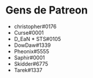 <!-- TITLE: [FR] Soutiens du wiki Discord non officiel -->
<!-- SUBTITLE: Cette page est complètement et entièrement dédiée aux adorables personnes qui nous aident à payer notre hébergement web ! Honnêtement, sans votre aide, ce projet serait un monstre absolu qu’il faudrait affronter seul, alors : merci ! -->

# Gens de Patreon

* christopher#0176
* Curse#0001
* D_EaN * STS#0105
* DowDaw#1339
* Pheonix#5555
* Saphir#0001
* Skidder#6775
* Tarek#1337